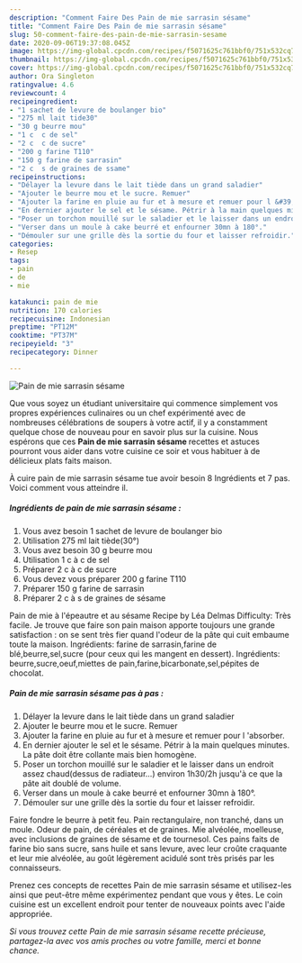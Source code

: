 ```yaml
---
description: "Comment Faire Des Pain de mie sarrasin sésame"
title: "Comment Faire Des Pain de mie sarrasin sésame"
slug: 50-comment-faire-des-pain-de-mie-sarrasin-sesame
date: 2020-09-06T19:37:08.045Z
image: https://img-global.cpcdn.com/recipes/f5071625c761bbf0/751x532cq70/pain-de-mie-sarrasin-sesame-photo-principale-de-la-recette.jpg
thumbnail: https://img-global.cpcdn.com/recipes/f5071625c761bbf0/751x532cq70/pain-de-mie-sarrasin-sesame-photo-principale-de-la-recette.jpg
cover: https://img-global.cpcdn.com/recipes/f5071625c761bbf0/751x532cq70/pain-de-mie-sarrasin-sesame-photo-principale-de-la-recette.jpg
author: Ora Singleton
ratingvalue: 4.6
reviewcount: 4
recipeingredient:
- "1 sachet de levure de boulanger bio"
- "275 ml lait tide30"
- "30 g beurre mou"
- "1 c  c de sel"
- "2 c  c de sucre"
- "200 g farine T110"
- "150 g farine de sarrasin"
- "2 c  s de graines de ssame"
recipeinstructions:
- "Délayer la levure dans le lait tiède dans un grand saladier"
- "Ajouter le beurre mou et le sucre. Remuer"
- "Ajouter la farine en pluie au fur et à mesure et remuer pour l &#39;absorber."
- "En dernier ajouter le sel et le sésame. Pétrir à la main quelques minutes. La pâte doit être collante mais bien homogène."
- "Poser un torchon mouillé sur le saladier et le laisser dans un endroit assez chaud(dessus de radiateur...) environ 1h30/2h jusqu&#39;à ce que la pâte ait doublé de volume."
- "Verser dans un moule à cake beurré et enfourner 30mn à 180°."
- "Démouler sur une grille dès la sortie du four et laisser refroidir."
categories:
- Resep
tags:
- pain
- de
- mie

katakunci: pain de mie 
nutrition: 170 calories
recipecuisine: Indonesian
preptime: "PT12M"
cooktime: "PT37M"
recipeyield: "3"
recipecategory: Dinner

---
```



![Pain de mie sarrasin sésame](https://img-global.cpcdn.com/recipes/f5071625c761bbf0/751x532cq70/pain-de-mie-sarrasin-sesame-photo-principale-de-la-recette.jpg)

Que vous soyez un étudiant universitaire qui commence simplement vos propres expériences culinaires ou un chef expérimenté avec de nombreuses célébrations de soupers à votre actif, il y a constamment quelque chose de nouveau pour en savoir plus sur la cuisine. Nous espérons que ces <strong> Pain de mie sarrasin sésame </strong> recettes et astuces pourront vous aider dans votre cuisine ce soir et vous habituer à de délicieux plats faits maison.

<!--inarticleads1-->

À cuire pain de mie sarrasin sésame tue avoir besoin 8 Ingrédients et 7 pas. Voici comment vous atteindre il.

##### Ingrédients de pain de mie sarrasin sésame :

1. Vous avez besoin 1 sachet de levure de boulanger bio
1. Utilisation 275 ml lait tiède(30°)
1. Vous avez besoin 30 g beurre mou
1. Utilisation 1 c à c de sel
1. Préparer 2 c à c de sucre
1. Vous devez vous préparer 200 g farine T110
1. Préparer 150 g farine de sarrasin
1. Préparer 2 c à s de graines de sésame


Pain de mie à l&#39;épeautre et au sésame Recipe by Léa Delmas Difficulty: Très facile. Je trouve que faire son pain maison apporte toujours une grande satisfaction : on se sent très fier quand l&#39;odeur de la pâte qui cuit embaume toute la maison. Ingrédients: farine de sarrasin,farine de blé,beurre,sel,sucre (pour ceux qui les mangent en dessert). Ingrédients: beurre,sucre,oeuf,miettes de pain,farine,bicarbonate,sel,pépites de chocolat. 

<!--inarticleads2-->

##### Pain de mie sarrasin sésame pas à pas :

1. Délayer la levure dans le lait tiède dans un grand saladier
1. Ajouter le beurre mou et le sucre. Remuer
1. Ajouter la farine en pluie au fur et à mesure et remuer pour l &#39;absorber.
1. En dernier ajouter le sel et le sésame. Pétrir à la main quelques minutes. La pâte doit être collante mais bien homogène.
1. Poser un torchon mouillé sur le saladier et le laisser dans un endroit assez chaud(dessus de radiateur...) environ 1h30/2h jusqu&#39;à ce que la pâte ait doublé de volume.
1. Verser dans un moule à cake beurré et enfourner 30mn à 180°.
1. Démouler sur une grille dès la sortie du four et laisser refroidir.


Faire fondre le beurre à petit feu. Pain rectangulaire, non tranché, dans un moule. Odeur de pain, de céréales et de graines. Mie alvéolée, moelleuse, avec inclusions de graines de sésame et de tournesol. Ces pains faits de farine bio sans sucre, sans huile et sans levure, avec leur croûte craquante et leur mie alvéolée, au goût légèrement acidulé sont très prisés par les connaisseurs. 

<!--inarticleads1-->

<p>
Prenez ces concepts de recettes Pain de mie sarrasin sésame et utilisez-les ainsi que peut-être même expérimentez pendant que vous y êtes. Le coin cuisine est un excellent endroit pour tenter de nouveaux points avec l'aide appropriée.
</p>

<p>
<i>Si vous trouvez cette Pain de mie sarrasin sésame recette précieuse, partagez-la avec vos amis proches ou votre famille, merci et bonne chance.</i>
</p>
